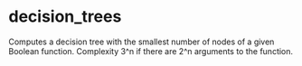 # decision_trees
Computes a decision tree with the smallest number of nodes of a given Boolean function. Complexity 3^n if there are 2^n arguments to the function.
